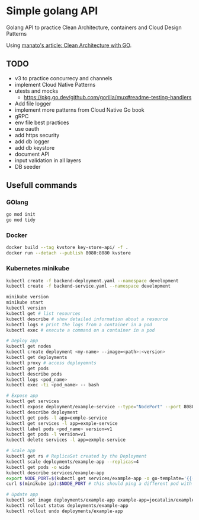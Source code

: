# Simple golang API

Golang API to practice Clean Architecture, containers and Cloud Design Patterns

Using [manato's article: Clean Architecture with GO](https://medium.com/manato/clean-architecture-with-go-bce409427d31).

## TODO

* v3 to practice concurrecy and channels
* implement Cloud Native Patterns
* utests and mocks
    * https://pkg.go.dev/github.com/gorilla/mux#readme-testing-handlers
* Add file logger
* implement more patterns from Cloud Native Go book
* gRPC
* env file best practices
* use oauth
* add https security
* add db logger
* add db keystore
* document API
* input validation in all layers
* DB seeder

## Usefull commands

### GOlang

```bash
go mod init
go mod tidy
```

### Docker

```bash
docker build --tag kvstore key-store-api/ -f .
docker run --detach --publish 8080:8080 kvstore
```

### Kubernetes minikube

```bash
kubectl create -f backend-deployment.yaml --namespace development
kubectl create -f backend-service.yaml --namespace development
```

```bash
minikube version
minikube start
kubectl version
kubectl get # list resources
kubectl describe # show detailed information about a resource
kubectl logs # print the logs from a container in a pod
kubectl exec # execute a command on a container in a pod
```

```bash
# Deploy app
kubectl get nodes
kubectl create deployment <my-name> --image=<path>:<version>
kubectl get deployments
kubectl proxy # access deployemnts 
kubectl get pods
kubectl describe pods
kubectl logs <pod_name>
kubectl exec -ti <pod_name> -- bash

# Expose app
kubectl get services
kubectl expose deployment/example-service --type="NodePort" --port 8080 # can use curl <minikube ip>:<node_port> to test
kubectl describe deployment
kubectl get pods -l app=exmple-service
kubectl get services -l app=exmple-service
kubectl label pods <pod_name> version=v1
kubectl get pods -l version=v1
kubectl delete services -l app=exmple-service

# Scale app
kubectl get rs # ReplicaSet created by the Deployment
kubectl scale deployments/example-app --replicas=4
kubectl get pods -o wide
kubectl describe services/example-app
export NODE_PORT=$(kubectl get services/example-app -o go-template='{{(index .spec.ports 0).nodePort'}})
curl $(minikube ip):$NODE_PORT # this should ping a different pod with every request

# Update app
kubectl set image deployments/example-app example-app=jocatalin/example-app:v2
kubectl rollout status deployments/example-app
kubectl rollout undo deployments/example-app
```
